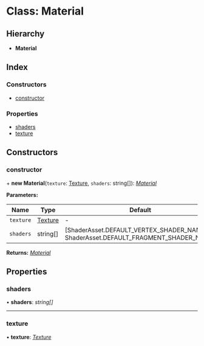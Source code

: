 
# Class: Material

## Hierarchy

* **Material**

## Index

### Constructors

* [constructor](material.md#constructor)

### Properties

* [shaders](material.md#shaders)
* [texture](material.md#texture)

## Constructors

###  constructor

\+ **new Material**(`texture`: [Texture](texture.md), `shaders`: string[]): *[Material](material.md)*

**Parameters:**

Name | Type | Default |
------ | ------ | ------ |
`texture` | [Texture](texture.md) | - |
`shaders` | string[] | [ShaderAsset.DEFAULT_VERTEX_SHADER_NAME, ShaderAsset.DEFAULT_FRAGMENT_SHADER_NAME] |

**Returns:** *[Material](material.md)*

## Properties

###  shaders

• **shaders**: *string[]*

___

###  texture

• **texture**: *[Texture](texture.md)*
